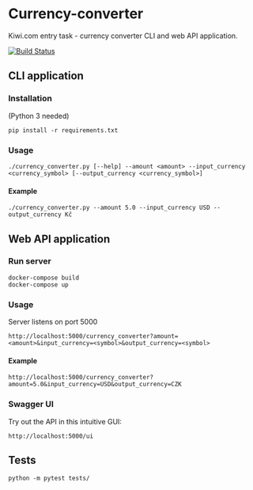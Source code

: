 # Currency-converter
Kiwi.com entry task - currency converter CLI and web API application.

[![Build Status](https://travis-ci.com/dubinek42/Currency-converter.svg?token=JHuza4cY5JycVgsEpGRq&branch=master)](https://travis-ci.com/dubinek42/Currency-converter)

## CLI application
### Installation
(Python 3 needed)
```
pip install -r requirements.txt
```
### Usage
```
./currency_converter.py [--help] --amount <amount> --input_currency <currency_symbol> [--output_currency <currency_symbol>]
```

#### Example
```
./currency_converter.py --amount 5.0 --input_currency USD --output_currency Kč
```


## Web API application
### Run server
```
docker-compose build
docker-compose up
```
### Usage
Server listens on port 5000
```
http://localhost:5000/currency_converter?amount=<amount>&input_currency=<symbol>&output_currency=<symbol>
```
#### Example
```
http://localhost:5000/currency_converter?amount=5.0&input_currency=USD&output_currency=CZK
```
### Swagger UI
Try out the API in this intuitive GUI:
```
http://localhost:5000/ui
```

## Tests
```
python -m pytest tests/
```
